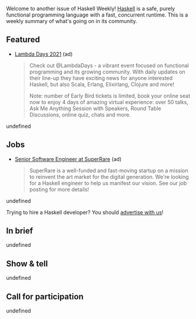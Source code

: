 Welcome to another issue of Haskell Weekly!
[Haskell](https://www.haskell.org) is a safe, purely functional programming language with a fast, concurrent runtime.
This is a weekly summary of what's going on in its community.

## Featured

- [Lambda Days 2021](https://www.lambdadays.org/lambdadays2021#register) (ad)
  > Check out @LambdaDays - a vibrant event focused on functional programming and its growing community. With daily updates on their line-up they have exciting news for anyone interested Haskell, but also Scala, Erlang, Elixirlang, Clojure and more!
  >
  > Note: number of Early Bird tickets is limited, book your online seat now to enjoy 4 days of amazing virtual experience: over 50 talks, Ask Me Anything Session with Speakers, Round Table Discussions, online quiz, chats and more.

undefined

## Jobs

- [Senior Software Engineer at SuperRare](https://superrare.breezy.hr/p/12966f7cbf76-senior-software-engineer) (ad)
  > SuperRare is a well-funded and fast-moving startup on a mission to reinvent the art market for the digital generation. We're looking for a Haskell engineer to help us manifest our vision. See our job posting for more details!

undefined

Trying to hire a Haskell developer?
You should [advertise with us](https://haskellweekly.news/advertising.html)!

## In brief

undefined

## Show & tell

undefined

## Call for participation

undefined
